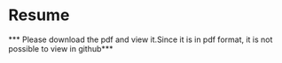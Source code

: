# Resume

*** Please download the pdf and view it.Since it is in pdf format, it is not possible to view in github***
